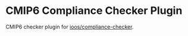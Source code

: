 # CMIP6 Compliance Checker Plugin

CMIP6 checker plugin for [ioos/compliance-checker](https://github.com/ioos/compliance-checker).
